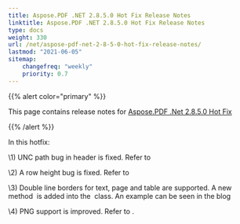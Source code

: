```yaml
---
title: Aspose.PDF .NET 2.8.5.0 Hot Fix Release Notes
linktitle: Aspose.PDF .NET 2.8.5.0 Hot Fix Release Notes
type: docs
weight: 330
url: /net/aspose-pdf-net-2-8-5-0-hot-fix-release-notes/
lastmod: "2021-06-05"
sitemap:
    changefreq: "weekly"
    priority: 0.7
---
```


{{% alert color="primary" %}}

This page contains release notes for [Aspose.PDF .Net 2.8.5.0 Hot Fix](https://downloads.aspose.com/pdf/net/new-releases/aspose.pdf-.net-2.8.5.0-hot-fix/)

{{% /alert %}}

In this hotfix:

\1) UNC path bug in header is fixed. Refer to

\2) A row height bug is fixed. Refer to

\3) Double line borders for text, page and table are supported. A new method  is added into the  class. An example can be seen in the blog

\4) PNG support is improved. Refer to .


